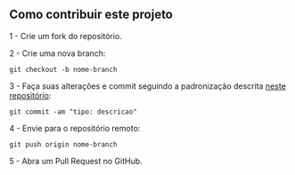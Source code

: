 ## Como contribuir este projeto

1 - Crie um fork do repositório.

2 - Crie uma nova branch:
```
git checkout -b nome-branch
```
3 - Faça suas alterações e commit seguindo a padronização descrita [neste repositório](https://github.com/iuricode/padroes-de-commits):
```
git commit -am "tipo: descricao"
```
4 - Envie para o repositório remoto:
```
git push origin nome-branch
```
5 - Abra um Pull Request no GitHub.